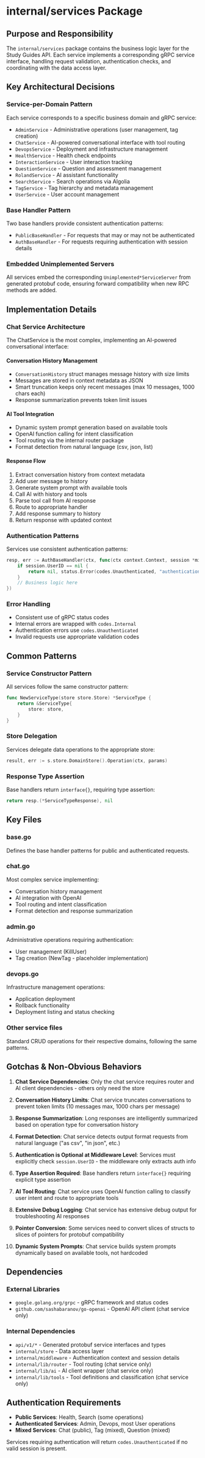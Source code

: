 # internal/services Package

## Purpose and Responsibility
The `internal/services` package contains the business logic layer for the Study Guides API. Each service implements a corresponding gRPC service interface, handling request validation, authentication checks, and coordinating with the data access layer.

## Key Architectural Decisions

### Service-per-Domain Pattern
Each service corresponds to a specific business domain and gRPC service:
- `AdminService` - Administrative operations (user management, tag creation)
- `ChatService` - AI-powered conversational interface with tool routing
- `DevopsService` - Deployment and infrastructure management
- `HealthService` - Health check endpoints
- `InteractionService` - User interaction tracking
- `QuestionService` - Question and assessment management
- `RolandService` - AI assistant functionality
- `SearchService` - Search operations via Algolia
- `TagService` - Tag hierarchy and metadata management
- `UserService` - User account management

### Base Handler Pattern
Two base handlers provide consistent authentication patterns:
- `PublicBaseHandler` - For requests that may or may not be authenticated
- `AuthBaseHandler` - For requests requiring authentication with session details

### Embedded Unimplemented Servers
All services embed the corresponding `Unimplemented*ServiceServer` from generated protobuf code, ensuring forward compatibility when new RPC methods are added.

## Implementation Details

### Chat Service Architecture
The ChatService is the most complex, implementing an AI-powered conversational interface:

#### Conversation History Management
- `ConversationHistory` struct manages message history with size limits
- Messages are stored in context metadata as JSON
- Smart truncation keeps only recent messages (max 10 messages, 1000 chars each)
- Response summarization prevents token limit issues

#### AI Tool Integration
- Dynamic system prompt generation based on available tools
- OpenAI function calling for intent classification
- Tool routing via the internal router package
- Format detection from natural language (csv, json, list)

#### Response Flow
1. Extract conversation history from context metadata
2. Add user message to history
3. Generate system prompt with available tools
4. Call AI with history and tools
5. Parse tool call from AI response
6. Route to appropriate handler
7. Add response summary to history
8. Return response with updated context

### Authentication Patterns
Services use consistent authentication patterns:
```go
resp, err := AuthBaseHandler(ctx, func(ctx context.Context, session *middleware.SessionDetails) (interface{}, error) {
    if session.UserID == nil {
        return nil, status.Error(codes.Unauthenticated, "authentication required")
    }
    // Business logic here
})
```

### Error Handling
- Consistent use of gRPC status codes
- Internal errors are wrapped with `codes.Internal`
- Authentication errors use `codes.Unauthenticated`
- Invalid requests use appropriate validation codes

## Common Patterns

### Service Constructor Pattern
All services follow the same constructor pattern:
```go
func NewServiceType(store store.Store) *ServiceType {
    return &ServiceType{
        store: store,
    }
}
```

### Store Delegation
Services delegate data operations to the appropriate store:
```go
result, err := s.store.DomainStore().Operation(ctx, params)
```

### Response Type Assertion
Base handlers return `interface{}`, requiring type assertion:
```go
return resp.(*ServiceTypeResponse), nil
```

## Key Files

### base.go
Defines the base handler patterns for public and authenticated requests.

### chat.go
Most complex service implementing:
- Conversation history management
- AI integration with OpenAI
- Tool routing and intent classification
- Format detection and response summarization

### admin.go
Administrative operations requiring authentication:
- User management (KillUser)
- Tag creation (NewTag - placeholder implementation)

### devops.go
Infrastructure management operations:
- Application deployment
- Rollback functionality  
- Deployment listing and status checking

### Other service files
Standard CRUD operations for their respective domains, following the same patterns.

## Gotchas & Non-Obvious Behaviors

1. **Chat Service Dependencies**: Only the chat service requires router and AI client dependencies - others only need the store

2. **Conversation History Limits**: Chat service truncates conversations to prevent token limits (10 messages max, 1000 chars per message)

3. **Response Summarization**: Long responses are intelligently summarized based on operation type for conversation history

4. **Format Detection**: Chat service detects output format requests from natural language ("as csv", "in json", etc.)

5. **Authentication is Optional at Middleware Level**: Services must explicitly check `session.UserID` - the middleware only extracts auth info

6. **Type Assertion Required**: Base handlers return `interface{}` requiring explicit type assertion

7. **AI Tool Routing**: Chat service uses OpenAI function calling to classify user intent and route to appropriate tools

8. **Extensive Debug Logging**: Chat service has extensive debug output for troubleshooting AI responses

9. **Pointer Conversion**: Some services need to convert slices of structs to slices of pointers for protobuf compatibility

10. **Dynamic System Prompts**: Chat service builds system prompts dynamically based on available tools, not hardcoded

## Dependencies

### External Libraries
- `google.golang.org/grpc` - gRPC framework and status codes
- `github.com/sashabaranov/go-openai` - OpenAI API client (chat service only)

### Internal Dependencies
- `api/v1/*` - Generated protobuf service interfaces and types
- `internal/store` - Data access layer
- `internal/middleware` - Authentication context and session details
- `internal/lib/router` - Tool routing (chat service only)
- `internal/lib/ai` - AI client wrapper (chat service only)
- `internal/lib/tools` - Tool definitions and classification (chat service only)

## Authentication Requirements
- **Public Services**: Health, Search (some operations)
- **Authenticated Services**: Admin, Devops, most User operations
- **Mixed Services**: Chat (public), Tag (mixed), Question (mixed)

Services requiring authentication will return `codes.Unauthenticated` if no valid session is present.
